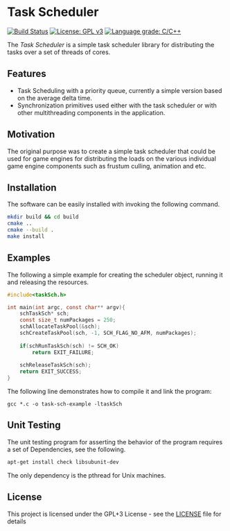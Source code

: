 # Task Scheduler
[![Build Status](https://travis-ci.org/voldien/task-scheduler.svg?branch=master)](https://travis-ci.org/voldien/task-scheduler)
[![License: GPL v3](https://img.shields.io/badge/License-GPLv3-blue.svg)](https://www.gnu.org/licenses/gpl-3.0)
[![Language grade: C/C++](https://img.shields.io/lgtm/grade/cpp/g/voldien/task-scheduler.svg?logo=lgtm&logoWidth=18)](https://lgtm.com/projects/g/voldien/task-scheduler/context:cpp)

The _Task Scheduler_ is a simple task scheduler library for distributing the tasks over a set of threads of cores.

## Features
* Task Scheduling with a priority queue, currently a simple version based on the average delta time.
* Synchronization primitives used either with the task scheduler or with other multithreading components in the application.

## Motivation
The original purpose was to create a simple task scheduler that could be used for game engines for distributing the loads on the various individual game engine components such as frustum culling, animation and etc.

## Installation
The software can be easily installed with invoking the following command.
```bash
mkdir build && cd build
cmake ..
cmake --build .
make install
```

## Examples
The following a simple example for creating the scheduler object, running it and releasing the resources.

```c
#include<taskSch.h>

int main(int argc, const char** argv){
    schTaskSch* sch;
    const size_t numPackages = 250;
    schAllocateTaskPool(&sch);
    schCreateTaskPool(sch, -1, SCH_FLAG_NO_AFM, numPackages);
	
    if(schRunTaskSch(sch) != SCH_OK)
        return EXIT_FAILURE;
        
    schReleaseTaskSch(sch);
    return EXIT_SUCCESS;
}

```

The following line demonstrates how to compile it and link the program:
```
gcc *.c -o task-sch-example -ltaskSch
```

## Unit Testing
The unit testing program for asserting the behavior of the program requires a set of Dependencies, see the following.
```bash
apt-get install check libsubunit-dev
```
The only dependency is the pthread for Unix machines.

## License
This project is licensed under the GPL+3 License - see the [LICENSE](LICENSE) file for details
